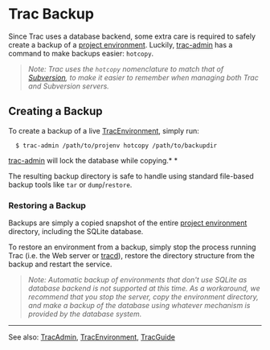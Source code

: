 # Trac Backup






Since Trac uses a database backend, some extra care is required to safely create a backup of a [project environment](trac-environment). Luckily, [trac-admin](trac-admin) has a command to make backups easier: `hotcopy`.


>
>
> *Note: Trac uses the `hotcopy` nomenclature to match that of [
> Subversion](http://subversion.tigris.org/), to make it easier to remember when managing both Trac and Subversion servers.*
>
>

## Creating a Backup



To create a backup of a live [TracEnvironment](trac-environment), simply run:


```wiki
  $ trac-admin /path/to/projenv hotcopy /path/to/backupdir
```


[trac-admin](trac-admin) will lock the database while copying.*
*



The resulting backup directory is safe to handle using standard file-based backup tools like `tar` or `dump`/`restore`.


### Restoring a Backup



Backups are simply a copied snapshot of the entire [project environment](trac-environment) directory, including the SQLite database. 



To restore an environment from a backup, simply stop the process running Trac (i.e. the Web server or [tracd](trac-standalone)), restore the directory structure from the backup and restart the service.


>
>
> *Note: Automatic backup of environments that don't use SQLite as database backend is not supported at this time. As a workaround, we recommend that you stop the server, copy the environment directory, and make a backup of the database using whatever mechanism is provided by the database system.*
>
>

---



See also: [TracAdmin](trac-admin), [TracEnvironment](trac-environment), [TracGuide](trac-guide)


